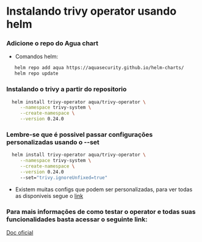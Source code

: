 # Instalando trivy operator usando helm 

### Adicione o repo do Agua chart

- Comandos helm: 
```bash
   helm repo add aqua https://aquasecurity.github.io/helm-charts/    
   helm repo update
```
### Instalando o trivy a partir do repositorio 

```bash
  helm install trivy-operator aqua/trivy-operator \
     --namespace trivy-system \
     --create-namespace \
     --version 0.24.0
```

### Lembre-se que é possivel passar configurações personalizadas usando o --set


```bash
  helm install trivy-operator aqua/trivy-operator \
     --namespace trivy-system \
     --create-namespace \
     --version 0.24.0
     --set="trivy.ignoreUnfixed=true"

```
- Existem muitas configs que podem ser personalizadas, para ver todas as disponiveis segue o [link](https://raw.githubusercontent.com/aquasecurity/trivy-operator/v0.22.0/deploy/helm/values.yaml)

### Para mais informações de como testar o operator e todas suas funcionalidades basta acessar o seguinte link: 

[Doc oficial](https://aquasecurity.github.io/trivy-operator/v0.3.0/operator/quick-start/)